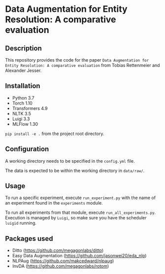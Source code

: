 # Data Augmentation for Entity Resolution: A comparative evaluation

## Description
This repository provides the code for the paper ```Data Augmentation for Entity Resolution: A comparative evaluation``` from Tobias Rettenmeier and Alexander Jesser.


## Installation
- Python 3.7
- Torch 1.10
- Transformers 4.9
- NLTK 3.5
- Luigi 3.3
- MLFlow 1.30

```pip install -e .``` from the project root directory.

## Configuration
A working directory needs to be specified in the ```config.yml``` file.

The data is expected to be within the working directory in ```data/raw/```.


## Usage
To run a specific experiment, execute ```run_experiment.py``` with the name of an experiment found in the ```experiments``` module.

To run all experiments from that module, execute ```run_all_experiments.py```. Execution is managed by ```Luigi```, so make sure you have the scheduler ```luigid``` running.



## Packages used
- Ditto (https://github.com/megagonlabs/ditto)
- Easy Data Augmentation (https://github.com/jasonwei20/eda_nlp)
- NLPAug (https://github.com/makcedward/nlpaug)
- InvDA (https://github.com/megagonlabs/rotom)

